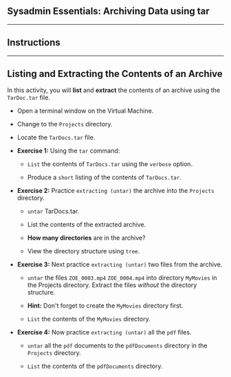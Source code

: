 ## Sysadmin Essentials: Archiving Data using tar

--------

## Instructions 

-------

## Listing and Extracting the Contents of an Archive

In this activity, you will **list**  and **extract** the contents of an archive using the `TarDoc.tar` file.

* Open a terminal window on the Virtual Machine.

* Change to the `Projects` directory.

* Locate the `TarDocs.tar` file.

* **Exercise 1:** Using the `tar` command:
    
    * `List` the contents of `TarDocs.tar` using the `verbose` option.

    * Produce a `short` listing of the contents of `TarDocs.tar`.


* **Exercise 2:** Practice `extracting (untar)` the archive into the `Projects` directory.

    * `untar` TarDocs.tar.  

    * List the contents of the extracted archive.
    
    * **How many directories** are in the archive?

    * View the directory structure  using `tree`.


* **Exercise 3:** Next practice `extracting (untar)` two files from the archive.    

    * `untar` the files `ZOE_0003.mp4` `ZOE_0004.mp4` into directory `MyMovies` in the Projects directory. Extract the files *without* the directory structure.

    * **Hint:** Don't forget to create the `MyMovies` directory first.

     * `List` the contents of the  `MyMovies` directory.


* **Exercise 4:** Now practice `extracting (untar)` all the `pdf` files.    

    * `untar` all the `pdf` documents to the `pdfDocuments` directory in the `Projects` directory.

    * `List` the contents of the  `pdfDocuments` directory.